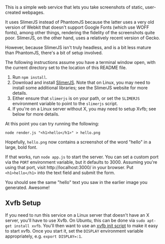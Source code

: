 This is a simple web service that lets you take screenshots
of static, user-created webpages.

It uses SlimerJS instead of PhantomJS because the latter uses
a very old version of Webkit that doesn't support Google Fonts
(which use WOFF fonts), among other things, rendering the
fidelity of the screenshots quite poor. SlimerJS, on the other
hand, uses a relatively recent version of Gecko.

However, because SlimerJS isn't truly headless, and is a bit
less mature than PhantomJS, there's a bit of setup involved.

The following instructions assume you have a terminal window
open, with the current directory set to the location of this
README file.

1. Run `npm install`.
2. Download and install [SlimerJS][]. Note that on Linux, you
   may need to install some additional libraries; see the
   SlimerJS website for more details.
3. Either ensure that `slimerjs` is on your path, or set the
   `SLIMERJS` environment variable to point to the `slimerjs`
   script.
4. If you're on a Linux server without X, you may need to
   setup Xvfb; see below for more details.

At this point you can try running the following:

```
node render.js "<h1>hello</h1>" > hello.png
```

Hopefully, `hello.png` now contains a screenshot of the word
"hello" in a large, bold font.

If that works, run `node app.js` to start the server. You can
set a custom port via the `PORT` environment variable, but it
defaults to 3000. Assuming you're using that port, visit 
http://localhost:3000/ in your browser. Put
`<h1>hello</h1>` into the text field and submit the form.

You should see the same "hello" text you saw in the earlier
image you generated. Awesome!

## Xvfb Setup

If you need to run this service on a Linux server that doesn't
have an X server, you'll have to use Xvfb. On Ubuntu, this can
be done via `sudo apt-get install xvfb`. You'll then want to use
an [xvfb init script][] to make it easy to start xvfb. Once
you start it, set the `DISPLAY` environment variable appropriately,
e.g. `export DISPLAY=:1`.

<!-- Links -->

  [SlimerJS]: http://slimerjs.org/
  [xvfb init script]: https://gist.github.com/jterrace/2911875
